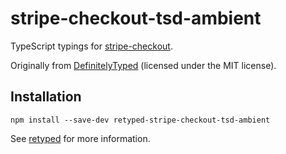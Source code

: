 # stripe-checkout-tsd-ambient

TypeScript typings for [stripe-checkout](https://stripe.com/checkout).

Originally from [DefinitelyTyped](https://github.com/DefinitelyTyped/DefinitelyTyped) (licensed under the MIT license).

## Installation

```
npm install --save-dev retyped-stripe-checkout-tsd-ambient
```

See [retyped](https://github.com/retyped/retyped) for more information.
